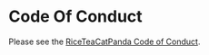 # Code Of Conduct

Please see the [RiceTeaCatPanda Code of Conduct](https://riceteacatpanda.org/code-of-conduct/).
